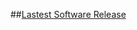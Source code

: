 ##[Lastest Software Release](https://dl.dropboxusercontent.com/u/9941774/Software_release_03_19_2014.zip)

